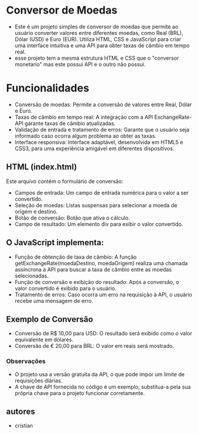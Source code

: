 # Conversor de Moedas
* Este é um projeto simples de conversor de moedas que permite ao usuário converter valores entre diferentes moedas, como Real (BRL), Dólar (USD) e Euro (EUR). Utiliza HTML, CSS e JavaScript para criar uma interface intuitiva e uma API para obter taxas de câmbio em tempo real.
* esse projeto tem a mesma estrutura HTML e CSS que o "conversor monetario" mas este possui API e o outro não possui.

# Funcionalidades
* Conversão de moedas: Permite a conversão de valores entre Real, Dólar e Euro.
* Taxas de câmbio em tempo real: A integração com a API ExchangeRate-API garante taxas de câmbio atualizadas.
* Validação de entrada e tratamento de erros: Garante que o usuário seja informado caso ocorra algum problema ao obter as taxas.
* Interface responsiva: Interface adaptável, desenvolvida em HTML5 e CSS3, para uma experiência amigável em diferentes dispositivos.

## HTML (index.html)
Este arquivo contém o formulário de conversão:

* Campos de entrada: Um campo de entrada numérica para o valor a ser convertido.
* Seleção de moedas: Listas suspensas para selecionar a moeda de origem e destino.
* Botão de conversão: Botão que ativa o cálculo.
* Campo de resultado: Um elemento div para exibir o valor convertido.
## O JavaScript implementa:

* Função de obtenção de taxa de câmbio: A função getExchangeRate(moedaDestino, moedaOrigem) realiza uma chamada assíncrona à API para buscar a taxa de câmbio entre as moedas selecionadas.
* Função de conversão e exibição do resultado: Após a conversão, o valor convertido é exibido para o usuário.
* Tratamento de erros: Caso ocorra um erro na requisição à API, o usuário recebe uma mensagem de erro.

## Exemplo de Conversão
* Conversão de R$ 10,00 para USD: O resultado será exibido como o valor equivalente em dólares.
* Conversão de € 20,00 para BRL: O valor em reais será mostrado.
### Observações
* O projeto usa a versão gratuita da API, o que pode impor um limite de requisições diárias.
* A chave de API fornecida no código é um exemplo; substitua-a pela sua própria chave para o projeto funcionar corretamente.
## autores 
* cristian